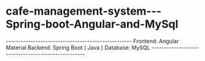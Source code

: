 # cafe-management-system---Spring-boot-Angular-and-MySql
--------------------------------------------------- Frontend: Angular Material Backend: Spring Boot ( Java ) Database: MySQL ---------------------------------------------------
